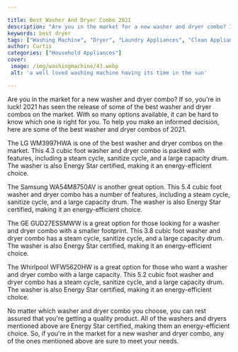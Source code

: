 ```yaml
---

title: Best Washer And Dryer Combo 2021
description: "Are you in the market for a new washer and dryer combo? If so, you're in luck! 2021 has seen the release of some of the best washe...scroll on and keep learning"
keywords: best dryer
tags: ["Washing Machine", "Dryer", "Laundry Appliances", "Clean Appliance", "Appliance Guide"]
author: Curtis
categories: ["Household Appliances"]
cover: 
 image: /img/washingmachine/43.webp
 alt: 'a well loved washing machine having its time in the sun'

---
```


Are you in the market for a new washer and dryer combo? If so, you're in luck! 2021 has seen the release of some of the best washer and dryer combos on the market. With so many options available, it can be hard to know which one is right for you. To help you make an informed decision, here are some of the best washer and dryer combos of 2021.

The LG WM3997HWA is one of the best washer and dryer combos on the market. This 4.3 cubic foot washer and dryer combo is packed with features, including a steam cycle, sanitize cycle, and a large capacity drum. The washer is also Energy Star certified, making it an energy-efficient choice.

The Samsung WA54M8750AV is another great option. This 5.4 cubic foot washer and dryer combo has a number of features, including a steam cycle, sanitize cycle, and a large capacity drum. The washer is also Energy Star certified, making it an energy-efficient choice.

The GE GUD27ESSMWW is a great option for those looking for a washer and dryer combo with a smaller footprint. This 3.8 cubic foot washer and dryer combo has a steam cycle, sanitize cycle, and a large capacity drum. The washer is also Energy Star certified, making it an energy-efficient choice.

The Whirlpool WFW5620HW is a great option for those who want a washer and dryer combo with a large capacity. This 5.2 cubic foot washer and dryer combo has a steam cycle, sanitize cycle, and a large capacity drum. The washer is also Energy Star certified, making it an energy-efficient choice.

No matter which washer and dryer combo you choose, you can rest assured that you're getting a quality product. All of the washers and dryers mentioned above are Energy Star certified, making them an energy-efficient choice. So, if you're in the market for a new washer and dryer combo, any of the ones mentioned above are sure to meet your needs.
